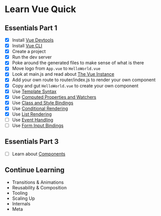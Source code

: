 # Learn Vue Quick

## Essentials Part 1

+ [x] Install [Vue Devtools](https://vuejs.org/v2/guide/installation.html#Vue-Devtools)
+ [x] Install [Vue CLI](https://vuejs.org/v2/guide/installation.html#CLI)
+ [x] Create a project
+ [x] Run the dev server
+ [x] Poke around the generated files to make sense of what is there
+ [x] Move logo from `App.vue` to `HelloWorld.vue`
+ [x] Look at main.js and read about [The Vue Instance](https://vuejs.org/v2/guide/instance.html)
+ [x] Add your own route to router/index.js to render your own component
+ [x] Copy and gut `HelloWorld.vue` to create your own component
+ [x] Use [Template Syntax](https://vuejs.org/v2/guide/syntax.html)
+ [x] Use [Computed Properties and Watchers](https://vuejs.org/v2/guide/computed.html)
+ [x] Use [Class and Style Bindings](https://vuejs.org/v2/guide/class-and-style.html)
+ [x] Use [Conditional Rendering](https://vuejs.org/v2/guide/conditional.html)
+ [x] Use [List Rendering](https://vuejs.org/v2/guide/list.html)
+ [ ] Use [Event Handling](https://vuejs.org/v2/guide/events.html)
+ [ ] Use [Form Input Bindings](https://vuejs.org/v2/guide/forms.html)

## Essentials Part 3

+ [ ] Learn about [Components](https://vuejs.org/v2/guide/components.html)

## Continue Learning
+ Transitions & Animations
+ Reusability & Composition
+ Tooling
+ Scaling Up
+ Internals
+ Meta
